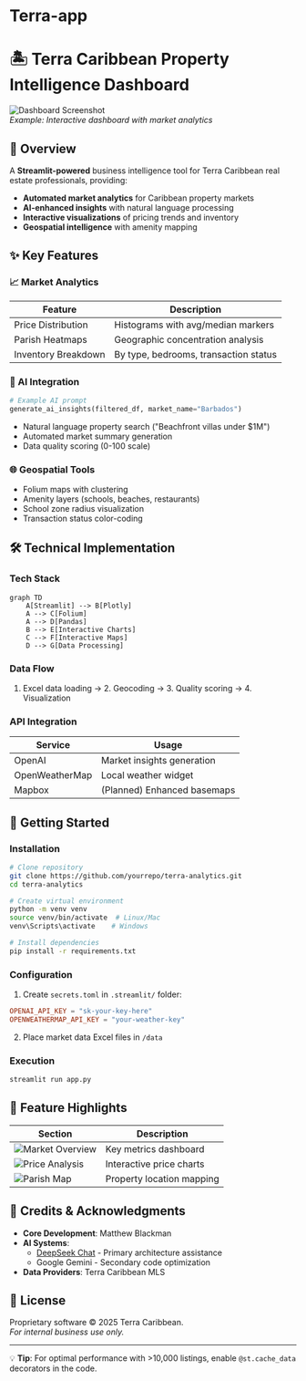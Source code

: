 # Terra-app
# 🏝️ Terra Caribbean Property Intelligence Dashboard

![Dashboard Screenshot](https://i.imgur.com/QTevWbA.png)  
*Example: Interactive dashboard with market analytics*

## 📌 Overview
A **Streamlit-powered** business intelligence tool for Terra Caribbean real estate professionals, providing:

- **Automated market analytics** for Caribbean property markets
- **AI-enhanced insights** with natural language processing
- **Interactive visualizations** of pricing trends and inventory
- **Geospatial intelligence** with amenity mapping

## ✨ Key Features

### 📈 Market Analytics
| Feature | Description |
|---------|-------------|
| Price Distribution | Histograms with avg/median markers |
| Parish Heatmaps | Geographic concentration analysis |
| Inventory Breakdown | By type, bedrooms, transaction status |

### 🤖 AI Integration
```python
# Example AI prompt
generate_ai_insights(filtered_df, market_name="Barbados")
```
- Natural language property search ("Beachfront villas under $1M")
- Automated market summary generation
- Data quality scoring (0-100 scale)

### 🌐 Geospatial Tools
- Folium maps with clustering
- Amenity layers (schools, beaches, restaurants)
- School zone radius visualization
- Transaction status color-coding

## 🛠️ Technical Implementation

### Tech Stack
```mermaid
graph TD
    A[Streamlit] --> B[Plotly]
    A --> C[Folium]
    A --> D[Pandas]
    B --> E[Interactive Charts]
    C --> F[Interactive Maps]
    D --> G[Data Processing]
```

### Data Flow
1. Excel data loading → 2. Geocoding → 3. Quality scoring → 4. Visualization

### API Integration
| Service | Usage |
|---------|-------|
| OpenAI | Market insights generation |
| OpenWeatherMap | Local weather widget |
| Mapbox | (Planned) Enhanced basemaps |

## 🚀 Getting Started

### Installation
```bash
# Clone repository
git clone https://github.com/yourrepo/terra-analytics.git
cd terra-analytics

# Create virtual environment
python -m venv venv
source venv/bin/activate  # Linux/Mac
venv\Scripts\activate    # Windows

# Install dependencies
pip install -r requirements.txt
```

### Configuration
1. Create `secrets.toml` in `.streamlit/` folder:
```toml
OPENAI_API_KEY = "sk-your-key-here"
OPENWEATHERMAP_API_KEY = "your-weather-key"
```

2. Place market data Excel files in `/data`

### Execution
```bash
streamlit run app.py
```

## 📸 Feature Highlights

| Section | Description |
|---------|-------------|
| ![Market Overview](https://files.fm/u/3mkntqbfft) | Key metrics dashboard |
| ![Price Analysis](https://files.fm/u/vz53zzu69s) | Interactive price charts |
| ![Parish Map](https://files.fm/u/vz53zzu69s) | Property location mapping |

## 🙏 Credits & Acknowledgments
- **Core Development**: Matthew Blackman
- **AI Systems**:
  - [DeepSeek Chat](https://chat.deepseek.com) - Primary architecture assistance
  - Google Gemini - Secondary code optimization
- **Data Providers**: Terra Caribbean MLS

## 📜 License
Proprietary software © 2025 Terra Caribbean.  
*For internal business use only.*

---

💡 **Tip**: For optimal performance with >10,000 listings, enable `@st.cache_data` decorators in the code.
```
